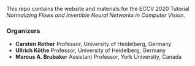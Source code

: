 This repo contains the website and materials for the ECCV 2020 Tutorial *Normalizing Flows and Invertible Neural Networks in Computer Vision*.

### Organizers
- **Carsten Rother** Professor, University of Heidelberg, Germany
- **Ullrich Köthe** Professor, University of Heidelberg, Germany
- **Marcus A. Brubaker** Assistant Professor, York University, Canada
